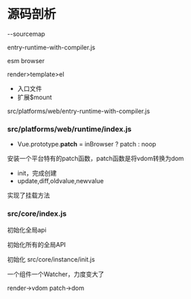 # 源码剖析

--sourcemap

entry-runtime-with-compiler.js

esm 
browser

render>template>el

- 入口文件
- 扩展$mount

src/platforms/web/entry-runtime-with-compiler.js

### src/platforms/web/runtime/index.js

- Vue.prototype.__patch__ = inBrowser ? patch : noop

安装一个平台特有的patch函数，patch函数是将vdom转换为dom

- init，完成创建
- update,diff,oldvalue,newvalue


实现了挂载方法

### src/core/index.js

初始化全局api

初始化所有的全局API

初始化
src/core/instance/init.js


一个组件一个Watcher，力度变大了

render->vdom
patch->dom